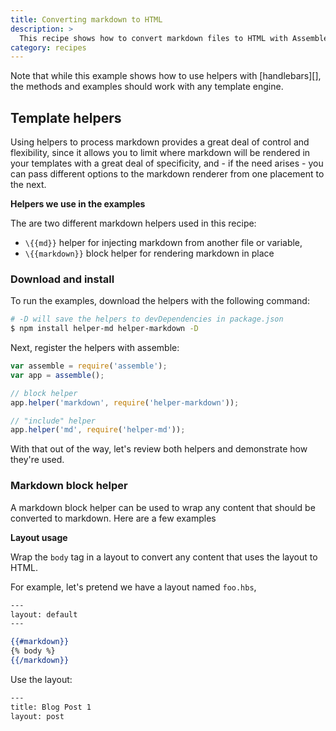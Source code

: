 ```yaml
---
title: Converting markdown to HTML
description: >
  This recipe shows how to convert markdown files to HTML with Assemble.
category: recipes
---
```

Note that while this example shows how to use helpers with [handlebars][], the methods and examples should work with any template engine.

## Template helpers

Using helpers to process markdown provides a great deal of control and flexibility, since it allows you to limit where markdown will be rendered in your templates with a great deal of specificity, and - if the need arises - you can pass different options to the markdown renderer from one placement to the next.

**Helpers we use in the examples**

The are two different markdown helpers used in this recipe:

- `\{{md}}` helper for injecting markdown from another file or variable,
- `\{{markdown}}` block helper for rendering markdown in place

### Download and install

To run the examples, download the helpers with the following command:

```sh
# -D will save the helpers to devDependencies in package.json
$ npm install helper-md helper-markdown -D
```

Next, register the helpers with assemble:

```js
var assemble = require('assemble');
var app = assemble();

// block helper
app.helper('markdown', require('helper-markdown'));

// "include" helper
app.helper('md', require('helper-md'));
```

With that out of the way, let's review both helpers and demonstrate how they're used.

### Markdown block helper

A markdown block helper can be used to wrap any content that should be converted to markdown. Here are a few examples

**Layout usage**

Wrap the `body` tag in a layout to convert any content that uses the layout to HTML.

For example, let's pretend we have a layout named `foo.hbs`,

```handlebars
---
layout: default
---

{{#markdown}}
{% body %}
{{/markdown}}
```

Use the layout:

```handlebars
---
title: Blog Post 1
layout: post
```

